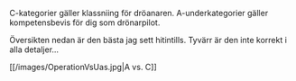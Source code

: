 C-kategorier gäller klassniing för dröanaren.
A-underkategorier gäller kompetensbevis för dig som drönarpilot.

Översikten nedan är den bästa jag sett hitintills.
Tyvärr är den inte korrekt i alla detaljer...

[[/images/OperationVsUas.jpg|A vs. C]]

